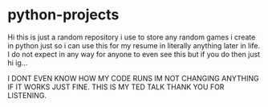 # python-projects
Hi this is just a random repository i use to store any random games i create in python just so i can use this for my resume in literally anything later in life. I do not
expect in any way for anyone to even see this but if you do then just hi ig...

I DONT EVEN KNOW HOW MY CODE RUNS IM NOT CHANGING ANYTHING IF IT WORKS JUST FINE. THIS IS MY TED TALK THANK YOU FOR LISTENING.
